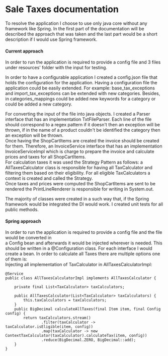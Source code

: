 # Sale Taxes documentation

To resolve the application I choose to use only java core without any framework like Spring. In the first part of the documentation 
will be described the approach that was taken and the last part would be a short description if I would use Spring framework.  

#### Current approach  

In order to run the application is required to provide a config file and 3 files under resources' folder with the input for testing.  

In order to have a configurable application I created a config.json file that holds the configuration for the application. 
Having a configuration file the application could be easily extended. For example: base_tax_exceptions and import_tax_exceptions can be extended with new categories. 
Besides, in categories_mappings could be added new keywords for a category or could be added a new category.  

For converting the input of the file into java objects. I created a Parser interface that has an implementation TxtFileParser. Each line of the file should correspond 
to a regex pattern if it doesn't then an exception will be thrown, if in the name of a product couldn't be identified the category then an exception will be thrown.  
Once having the ShopCartItems are created the invoice should be created for them. Therefore, an InvoiceService interface that has an implementation InvoiceServiceImpl which
is charge to prepare the invoice and calculate prices and taxes for all ShopCartItems.  
For calculation taxes it was used the Strategy Pattern as follows: a AllTaxesCalculator class is responsible for having all TaxCalculator and filtering 
them based on their eligibility. For all eligible TaxCalculators a context is created and called the Strategy.  
Once taxes and prices were computed the ShopCartItems are sent to be rendered the PrintLineRenderer is responsible for writing in System.out.  

The majority of classes were created in a such way that, if the Spring framework would be integrated the DI would work. 
I created unit tests for all public methods.

#### Spring approach  

In order to run the application is required to provide a config file and the file would be converted in  
a Config bean and afterwards it would be injected wherever is needed. This should be written in a @Configuration class.
For each interface I would create a bean.
In order to calculate all Taxes there are multiple options one of them is:  
Injecting all implementation of TaxCalculator in AllTaxesCalculatorImpl:
``` 
@Service
public class AllTaxesCalculatorImpl implements AllTaxesCalculator {

    private final List<TaxCalculator> taxCalculators;

    public AllTaxesCalculator(List<TaxCalculator> taxCalculators) {
        this.taxCalculators = taxCalculators;
    }
    public BigDecimal calculateAllTaxes(final Item item, final Config config) {
        return taxCalculators.stream()
                .filter(taxCalculator -> taxCalculator.isEligible(item, config))
                .map(taxCalculator -> new ContextTaxCalculator(taxCalculator).calculateTax(item, config))
                .reduce(BigDecimal.ZERO, BigDecimal::add);
    }
}

```
